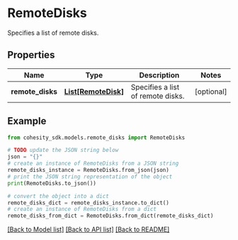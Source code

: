 # RemoteDisks

Specifies a list of remote disks.

## Properties

Name | Type | Description | Notes
------------ | ------------- | ------------- | -------------
**remote_disks** | [**List[RemoteDisk]**](RemoteDisk.md) | Specifies a list of remote disks. | [optional] 

## Example

```python
from cohesity_sdk.models.remote_disks import RemoteDisks

# TODO update the JSON string below
json = "{}"
# create an instance of RemoteDisks from a JSON string
remote_disks_instance = RemoteDisks.from_json(json)
# print the JSON string representation of the object
print(RemoteDisks.to_json())

# convert the object into a dict
remote_disks_dict = remote_disks_instance.to_dict()
# create an instance of RemoteDisks from a dict
remote_disks_from_dict = RemoteDisks.from_dict(remote_disks_dict)
```
[[Back to Model list]](../README.md#documentation-for-models) [[Back to API list]](../README.md#documentation-for-api-endpoints) [[Back to README]](../README.md)


